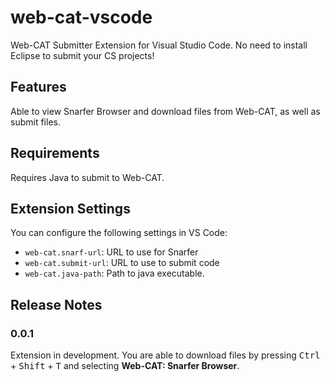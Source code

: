 # web-cat-vscode

Web-CAT Submitter Extension for Visual Studio Code. No need to install Eclipse to submit your CS projects!

## Features

Able to view Snarfer Browser and download files from Web-CAT, as well as submit files.

## Requirements

Requires Java to submit to Web-CAT.

## Extension Settings

You can configure the following settings in VS Code:

* `web-cat.snarf-url`: URL to use for Snarfer
* `web-cat.submit-url`: URL to use to submit code
* `web-cat.java-path`: Path to java executable.

## Release Notes

### 0.0.1

Extension in development. You are able to download files by pressing <kbd>Ctrl</kbd> + <kbd>Shift</kbd> + <kbd>T</kbd> and selecting **Web-CAT: Snarfer Browser**.